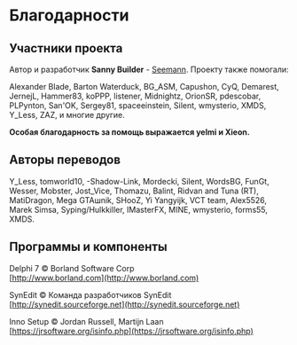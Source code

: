 # Благодарности

## Участники проекта

Автор и разработчик **Sanny Builder** - [Seemann](https://github.com/x87). Проекту также помогали:

Alexander Blade, Barton Waterduck, BG\_ASM, Capushon, CyQ, Demarest, JernejL, Hammer83, koPPP, listener, Midnightz, OrionSR, pdescobar, PLPynton, San'OK, Sergey81, spaceeinstein, Silent, wmysterio, XMDS, Y\_Less, ZAZ, и многие другие.

**Особая благодарность за помощь выражается yelmi и Xieon.**

## Авторы переводов

Y\_Less, tomworld10, -Shadow-Link, Mordecki, Silent, WordsBG, FunGt, Wesser, Mobster, Jost\_Vice, Thomazu, Balint, Ridvan and Tuna (RT), MatiDragon, Mega GTAшnik, SHooZ, Yi Yangyijk, VCT team, Alex5526, Marek Simsa, Syping/Hulkkiller, IMasterFX, MINE, wmysterio, forms55, XMDS.

## Программы и компоненты

Delphi 7 © Borland Software Corp\
[http://www.borland.com](http://www.borland.com)

SynEdit © Команда разработчиков SynEdit\
[http://synedit.sourceforge.net](http://synedit.sourceforge.net)

Inno Setup © Jordan Russell, Martijn Laan\
[https://jrsoftware.org/isinfo.php](https://jrsoftware.org/isinfo.php)


